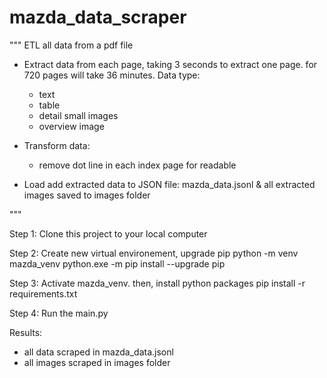 # mazda_data_scraper
"""
ETL all data from a pdf file
- Extract data from each page, taking 3 seconds to extract one page. for 720 pages will take 36 minutes.
    Data type:
    + text
    + table
    + detail small images
    + overview image
- Transform data:
    + remove dot line in each index page for readable

- Load add extracted data to JSON file: mazda_data.jsonl
    & all extracted images saved to images folder

"""

Step 1: Clone this project to your local computer

Step 2: Create new virtual environement, upgrade pip
        python -m venv mazda_venv
        python.exe -m pip install --upgrade pip

Step 3: Activate mazda_venv. then, install python packages
        pip install -r requirements.txt

Step 4: Run the main.py

Results:
 - all data scraped in mazda_data.jsonl
 - all images scraped in images folder
